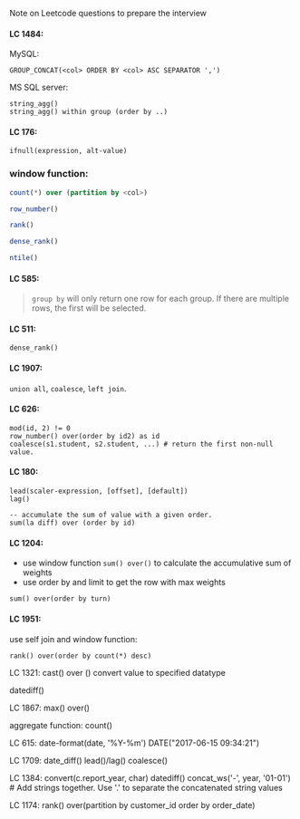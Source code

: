 Note on Leetcode questions to prepare the interview

#### LC 1484:

MySQL:

```MySQL
GROUP_CONCAT(<col> ORDER BY <col> ASC SEPARATOR ',')
```

MS SQL server:

```MySQL
string_agg() 
string_agg() within group (order by ..)
```

#### LC 176:

```MySQL
ifnull(expression, alt-value)
```


### window function: 

```SQL
count(*) over (partition by <col>)

row_number()

rank()

dense_rank()

ntile()
```

#### LC 585:

> `group by` will only return one row for each group. If there are multiple rows, the first will be selected.


#### LC 511:

```MySQL
dense_rank()
```

#### LC 1907:

`union all`, `coalesce`, `left join`.

#### LC 626:

```MySQL
mod(id, 2) != 0
row_number() over(order by id2) as id
coalesce(s1.student, s2.student, ...) # return the first non-null value.
```

#### LC 180:

```MySQL
lead(scaler-expression, [offset], [default])
lag()

-- accumulate the sum of value with a given order.
sum(la diff) over (order by id)
```

#### LC 1204:

- use window function `sum() over()` to calculate the accumulative sum of weights
- use order by and limit to get the row with max weights

```MySQL
sum() over(order by turn)
```

#### LC 1951:

use self join and window function:

```MySQL
rank() over(order by count(*) desc)
```



LC 1321:
cast() over ()
convert value to specified datatype

datediff()

LC 1867:
max() over()

aggregate function:
count()

LC 615:
date-format(date, '%Y-%m')
DATE("2017-06-15 09:34:21")

LC 1709:
date_diff()
lead()/lag()
coalesce()

LC 1384:
convert(c.report_year, char)
datediff()
concat_ws('-', year, '01-01')  # Add strings together. Use '.' to separate the concatenated string values

LC 1174:
rank() over(partition by customer_id order by order_date) 
